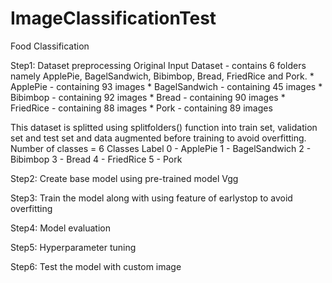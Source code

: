 # ImageClassificationTest
Food Classification


Step1: Dataset preprocessing
Original Input Dataset - contains 6 folders namely ApplePie, BagelSandwich, Bibimbop, Bread, FriedRice and Pork.
      * ApplePie - containing 93 images
      * BagelSandwich - containing 45 images
      * Bibimbop - containing 92 images
      * Bread - containing 90 images
      * FriedRice - containing 88 images
      * Pork - containing 89 images

This dataset is splitted using splitfolders() function into train set, validation set and test set and data augmented before training to avoid overfitting.
Number of classes = 6 
Classes        Label
   0     -    ApplePie
   1     -    BagelSandwich
   2     -    Bibimbop
   3     -    Bread
   4     -    FriedRice
   5     -    Pork

Step2: Create base model using pre-trained model Vgg

Step3: Train the model along with using feature of earlystop to avoid overfitting

Step4: Model evaluation

Step5: Hyperparameter tuning

Step6: Test the model with custom image



